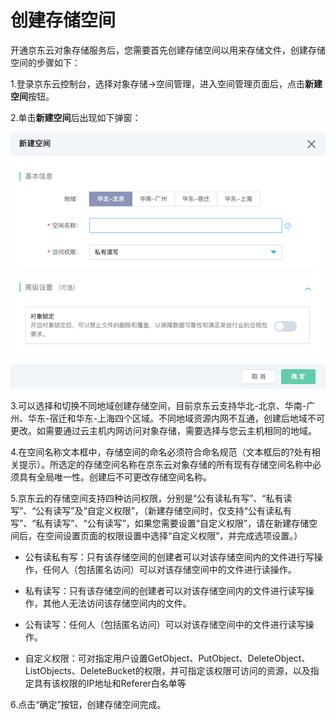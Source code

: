 # 创建存储空间

开通京东云对象存储服务后，您需要首先创建存储空间以用来存储文件，创建存储空间的步骤如下：

1.登录京东云控制台，选择对象存储->空间管理，进入空间管理页面后，点击**新建空间**按钮。

2.单击**新建空间**后出现如下弹窗：

![弹窗](../../../../../image/Object-Storage-Service/OSS-011.png)

3.可以选择和切换不同地域创建存储空间，目前京东云支持华北-北京、华南-广州、华东-宿迁和华东-上海四个区域。不同地域资源内网不互通，创建后地域不可更改。如需要通过云主机内网访问对象存储，需要选择与您云主机相同的地域。

4.在空间名称文本框中，存储空间的命名必须符合命名规范（文本框后的?处有相关提示）。所选定的存储空间名称在京东云对象存储的所有现有存储空间名称中必须具有全局唯一性。创建后不可更改存储空间名称。

5.京东云的存储空间支持四种访问权限，分别是“公有读私有写”、“私有读写”、“公有读写”及“自定义权限”，（新建存储空间时，仅支持“公有读私有写”、“私有读写”、“公有读写”，如果您需要设置“自定义权限”，请在新建存储空间后，在空间设置页面的权限设置中选择“自定义权限”，并完成选项设置。）

* 公有读私有写：只有该存储空间的创建者可以对该存储空间内的文件进行写操作，任何人（包括匿名访问）可以对该存储空间中的文件进行读操作。

* 私有读写：只有该存储空间的创建者可以对该存储空间内的文件进行读写操作，其他人无法访问该存储空间内的文件。

* 公有读写：任何人（包括匿名访问）可以对该存储空间中的文件进行读写操作。

* 自定义权限：可对指定用户设置GetObject、PutObject、DeleteObject、ListObjects、DeleteBucket的权限，并可指定该权限可访问的资源，以及指定具有该权限的IP地址和Referer白名单等

6.点击“确定”按钮，创建存储空间完成。

